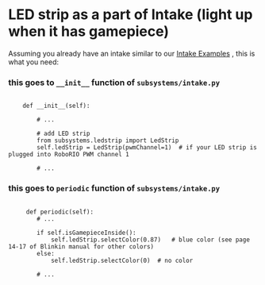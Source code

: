 # LED strip as a part of Intake (light up when it has gamepiece)

Assuming you already have an intake similar to our [Intake Examples](docs/Adding_Intake.md) , this is what you need:

### this goes to `__init__` function of `subsystems/intake.py`

```python3

    def __init__(self):

        # ...

        # add LED strip
        from subsystems.ledstrip import LedStrip
        self.ledStrip = LedStrip(pwmChannel=1)  # if your LED strip is plugged into RoboRIO PWM channel 1

        # ...

```

### this goes to `periodic` function of `subsystems/intake.py`

```python3

     def periodic(self):
        # ...

        if self.isGamepieceInside():
            self.ledStrip.selectColor(0.87)   # blue color (see page 14-17 of Blinkin manual for other colors)
        else:
            self.ledStrip.selectColor(0)  # no color

        # ...

```
